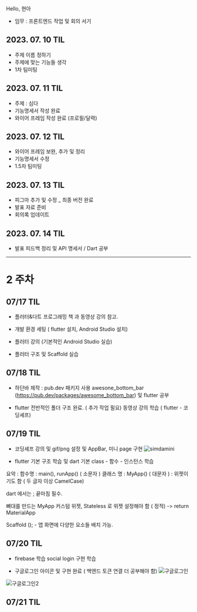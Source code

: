 Hello, 현아

- 임무 : 프론트엔드 작업 및 회의 서기

## 2023. 07. 10 TIL
- 주제 이름 정하기 
- 주제에 맞는 기능들 생각
- 1차 팀미팅 

## 2023. 07. 11 TIL
- 주제 : 심다
- 기능명세서 작성 완료
- 와이어 프레임 작성 완료 (프로필/달력)

## 2023. 07. 12 TIL
- 와이어 프레임 보완, 추가 및 정리
- 기능명세서 수정
- 1.5차 팀미팅

## 2023. 07. 13 TIL
- 피그마 추가 및 수정 _ 최종 버전 완료
- 발표 자료 준비
- 회의록 업데이트 

## 2023. 07. 14 TIL
- 발표 피드백 정리 및 API 명세서 / Dart 공부

---

# 2 주차

## 07/17 TIL
- 플러터&다트 프로그래밍 책 과 동영상 강의 참고.

- 개발 환경 세팅 ( flutter 설치, Android Studio 설치)

- 플러터 강의 (기본적인 Android Studio 실습)

- 플러터 구조 및 Scaffold 실습


## 07/18 TIL
- 하단바 제작 : pub.dev  패키지 사용 awesone_bottom_bar (https://pub.dev/packages/awesome_bottom_bar) 
및 flutter 공부

- flutter 전반적인 폴더 구조 완료. ( 추가 작업 필요)
동영상 강의 학습 ( flutter - 코딩셰프)

## 07/19 TIL
- 코딩셰프 강의 및 gif/png 설정 및  AppBar, 미니 page 구현
![simdamini](/uploads/01a4f7c886f5d11798c7052268fb261b/simdamini.PNG)

- flutter 기본 구조 학습 및 dart 기본 class - 함수 - 인스턴스 학습

요악 : 
함수명 : main(), runApp() ( 소문자 )
클래스 명 : MyApp() ( 대문자 ) : 위젯이기도 함 ( 두 글자 이상 CamelCase)

dart 에서는 ; 끝마침 필수.

뼈대를 만드는 MyApp 커스텀 위젯, Stateless 로 위젯 설정해야 함 ( 정적)
 -> return MaterialApp

Scaffold (); - 앱 화면에 다양한 요소들 배치 가능.

## 07/20 TIL
- firebase 학습 
social login 구현 학습

- 구글로그인 아이콘 및 구현 완료 
( 백엔드 토큰 연결 더 공부해야 함)
![구글로그인](/uploads/c6a5233eb1ef9515624bf4b54f4c4da3/구글로그인.PNG)

![구글로그인2](/uploads/5c93c4183341b6aced502a7d3c025d32/구글로그인2.PNG)

## 07/21 TIL
